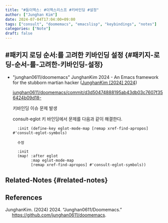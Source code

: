 ```yaml
---
title: "#둠이맥스: #이맥스리스프 #키바인딩 #설정"
author: ["Junghan Kim"]
date: 2024-07-04T17:04:00+09:00
tags: ["consult", "doomemacs", "emacslisp", "keybindings", "notes"]
categories: ["Note"]
draft: false
---
```


## #패키지 로딩 순서:를 고려한 키바인딩 설정 {#패키지-로딩-순서-를-고려한-키바인딩-설정}

-   "junghan0611/doomemacs" JunghanKim 2024 - An Emacs framework for the stubborn martian hacker (<a href="#citeproc_bib_item_1">JunghanKim [2024] 2024</a>)

    [junghan0611/doomemacs/commit/d3d50474888195ab43db03c7607f356424b09d18-](https://github.com/junghan0611/doomemacs/commit/d3d50474888195ab43db03c7607f356424b09d18)

    키바인딩 이슈 문제 발생

    consult-eglot 키 바인딩에서 문제를 다음과 같이 해결한다.
    ```text
      :init (define-key eglot-mode-map [remap xref-find-apropos] #'consult-eglot-symbols)

      수정

      :init
      (map! :after eglot
            :map eglot-mode-map
            [remap xref-find-apropos] #'consult-eglot-symbols))
    ```


## Related-Notes {#related-notes}

## References

<style>.csl-entry{text-indent: -1.5em; margin-left: 1.5em;}</style><div class="csl-bib-body">
  <div class="csl-entry"><a id="citeproc_bib_item_1"></a>JunghanKim. (2024) 2024. “Junghan0611/Doomemacs.” <a href="https://github.com/junghan0611/doomemacs">https://github.com/junghan0611/doomemacs</a>.</div>
</div>
